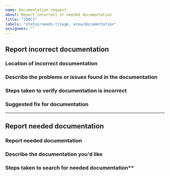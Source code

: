```yaml
---
name: Documentation request
about: Report incorrect or needed documentation
title: "[DOC]"
labels: "status/needs-triage, area/documentation"
assignees: ""
---
```


## Report incorrect documentation

### Location of incorrect documentation

<!-- Provide links and line numbers if applicable. -->

### Describe the problems or issues found in the documentation

<!-- A clear and concise description of what you found to be incorrect. -->

### Steps taken to verify documentation is incorrect

<!-- List any steps you have taken: -->

### Suggested fix for documentation

<!-- Detail proposed changes to fix the documentation if you have any. -->

---

## Report needed documentation

### Report needed documentation

<!-- A clear and concise description of what documentation you believe it is needed and why. -->

### Describe the documentation you'd like

<!-- A clear and concise description of what you want to happen. -->

### Steps taken to search for needed documentation\*\*

<!-- List any steps you have taken: -->
